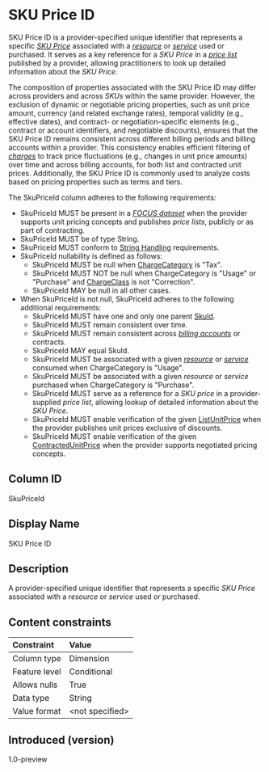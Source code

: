 # SKU Price ID

SKU Price ID is a provider-specified unique identifier that represents a specific [*SKU Price*](#glossary:sku-price) associated with a [*resource*](#glossary:resource) or [*service*](#glossary:service) used or purchased. It serves as a key reference for a *SKU Price* in a [*price list*](#glossary:price-list) published by a provider, allowing practitioners to look up detailed information about the *SKU Price*.

The composition of properties associated with the SKU Price ID may differ across providers and across *SKUs* within the same provider. However, the exclusion of dynamic or negotiable pricing properties, such as unit price amount, currency (and related exchange rates), temporal validity (e.g., effective dates), and contract- or negotiation-specific elements (e.g., contract or account identifiers, and negotiable discounts), ensures that the SKU Price ID remains consistent across different billing periods and billing accounts within a provider. This consistency enables efficient filtering of [*charges*](#glossary:charge) to track price fluctuations (e.g., changes in unit price amounts) over time and across billing accounts, for both list and contracted unit prices. Additionally, the SKU Price ID is commonly used to analyze costs based on pricing properties such as terms and tiers.

The SkuPriceId column adheres to the following requirements:

* SkuPriceId MUST be present in a [*FOCUS dataset*](#glossary:FOCUS-dataset) when the provider supports unit pricing concepts and publishes *price lists*, publicly or as part of contracting.
* SkuPriceId MUST be of type String.
* SkuPriceId MUST conform to [String Handling](#stringhandling) requirements.
* SkuPriceId nullability is defined as follows:
  * SkuPriceId MUST be null when [ChargeCategory](#chargecategory) is "Tax".
  * SkuPriceId MUST NOT be null when ChargeCategory is "Usage" or "Purchase" and [ChargeClass](#chargeclass) is not "Correction".
  * SkuPriceId MAY be null in all other cases.
* When SkuPriceId is not null, SkuPriceId adheres to the following additional requirements:
  * SkuPriceId MUST have one and only one parent [SkuId](#skuid).
  * SkuPriceId MUST remain consistent over time.
  * SkuPriceId MUST remain consistent across [*billing accounts*](#glossary:billing-account) or contracts.
  * SkuPriceId MAY equal SkuId.
  * SkuPriceId MUST be associated with a given [*resource*](#glossary:resource) or [*service*](#glossary:service) consumed when ChargeCategory is "Usage".
  * SkuPriceId MUST be associated with a given *resource* or *service* purchased when ChargeCategory is "Purchase".
  * SkuPriceId MUST serve as a reference for a *SKU price* in a provider-supplied *price list*, allowing lookup of detailed information about the *SKU Price*.
  * SkuPriceId MUST enable verification of the given [ListUnitPrice](#listunitprice) when the provider publishes unit prices exclusive of discounts.
  * SkuPriceId MUST enable verification of the given [ContractedUnitPrice](#contractedunitprice) when the provider supports negotiated pricing concepts.

## Column ID

SkuPriceId

## Display Name

SKU Price ID

## Description

A provider-specified unique identifier that represents a specific *SKU Price* associated with a *resource* or *service* used or purchased.

## Content constraints

| Constraint       | Value          |
| :--------------- | :------------- |
| Column type      | Dimension      |
| Feature level    | Conditional    |
| Allows nulls     | True           |
| Data type        | String         |
| Value format     | \<not specified> |

## Introduced (version)

1.0-preview
